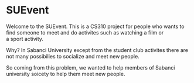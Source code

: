 # SUEvent
Welcome to the SUEvent. This is a CS310 project for people who wants to find someone to meet and do activites such as watching a film or a sport activity.

Why?
In Sabanci University except from the student club activites there are not many possibilies to socialize and meet new people.

So coming from this problem, we wanted to help members of Sabanci university soicety to help them meet new people.

